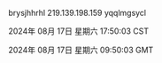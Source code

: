 brysjhhrhl 219.139.198.159 yqqlmgsycl

2024年 08月 17日 星期六 17:50:03 CST

2024年 08月 17日 星期六 09:50:03 GMT
